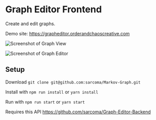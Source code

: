 # Graph Editor Frontend

Create and edit graphs. 

Demo site: https://grapheditor.orderandchaoscreative.com

![Screenshot of Graph View](/../screenshots/screenshots/view-panel.png?raw=true "Graph View Panel")

![Screenshot of Graph Editor](/../screenshots/screenshots/editor-panel.png?raw=true "Graph Editor Panel")

## Setup 

Download `git clone git@github.com:sarcoma/Markov-Graph.git`

Install with `npm run install` or `yarn install`  

Run with `npm run start` or `yarn start`

Requires this API https://github.com/sarcoma/Graph-Editor-Backend

